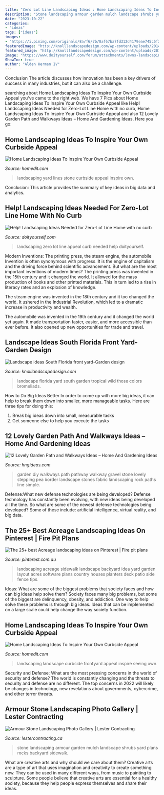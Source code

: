 ```yaml
---
title: "Zero Lot Line Landscaping Ideas : Home Landscaping Ideas To Inspire Your Own Curbside Appeal"
description: "Stone landscaping armour garden mulch landscape shrubs yard plans rocks backyard sidewalk"
date: "2023-10-22"
categories:
- "ideas"
tags: ["ideas"]
images:
- "https://i.pinimg.com/originals/8a/f6/7b/8af67ba7fd312d4179eae745c5f3ff9e.jpg"
featuredImage: "http://knolllandscapedesign.com/wp-content/uploads/2014/04/5-Joannes.jpg"
featured_image: "http://knolllandscapedesign.com/wp-content/uploads/2014/04/5-Joannes.jpg"
image: "https://www.doityourself.com/forum/attachments/lawns-landscaping-outdoor-decor/2079d1342998127-help-landscaping-ideas-needed-zero-lot-line-home-no-curb-appeal-img_0987.jpg"
ShowToc: true
author: "Alden Herman IV"
---
```



Conclusion
The article discusses how innovation has been a key drivers of success in many industries, but it can also be a challenge.

	

		
searching about Home Landscaping Ideas To Inspire Your Own Curbside Appeal you've came to the right web. We have 7 Pics about Home Landscaping Ideas To Inspire Your Own Curbside Appeal like Help! Landscaping Ideas Needed for Zero-Lot Line Home with no curb, Home Landscaping Ideas To Inspire Your Own Curbside Appeal and also 12 Lovely Garden Path and Walkways Ideas – Home And Gardening Ideas. Here you go:
		
    
## Home Landscaping Ideas To Inspire Your Own Curbside Appeal

<img loading=lazy src="https://cdn.homedit.com/wp-content/uploads/2016/06/Front-yard-stone-lines.jpg" onerror="this.onerror=null;this.src='https://tse1.mm.bing.net/th?id=OIP.sa1h-CmsYeyPQCqFNleH2wHaFj&amp;pid=15.1';" alt="Home Landscaping Ideas To Inspire Your Own Curbside Appeal">

_Source: homedit.com_

>landscaping yard lines stone curbside appeal inspire own. 

	

Conclusion:
This article provides the summary of key ideas in big data and analytics.

    
## Help! Landscaping Ideas Needed For Zero-Lot Line Home With No Curb

<img loading=lazy src="https://www.doityourself.com/forum/attachments/lawns-landscaping-outdoor-decor/2079d1342998127-help-landscaping-ideas-needed-zero-lot-line-home-no-curb-appeal-img_0987.jpg" onerror="this.onerror=null;this.src='https://tse2.mm.bing.net/th?id=OIP.lyevQz37mcu0jea21WF-KQHaJ7&amp;pid=15.1';" alt="Help! Landscaping Ideas Needed for Zero-Lot Line Home with no curb">

_Source: doityourself.com_

>landscaping zero lot line appeal curb needed help doityourself. 

	

Modern Inventions: The printing press, the steam engine, the automobile
Invention is often synonymous with progress. It is the engine of capitalism and the driving force behind scientific advancement. But what are the most important inventions of modern times?
The printing press was invented in the 15th century and it changed the world. It allowed for the mass production of books and other printed materials. This in turn led to a rise in literacy rates and an explosion of knowledge.

The steam engine was invented in the 18th century and it too changed the world. It ushered in the Industrial Revolution, which led to a dramatic increase in productivity and wealth.

The automobile was invented in the 19th century and it changed the world yet again. It made transportation faster, easier, and more accessible than ever before. It also opened up new opportunities for trade and travel.

    
## Landscape Ideas South Florida Front Yard-Garden Design

<img loading=lazy src="http://knolllandscapedesign.com/wp-content/uploads/2014/04/5-Joannes.jpg" onerror="this.onerror=null;this.src='https://tse4.mm.bing.net/th?id=OIP.bSKTieE-TXA-GF9GN4MdmgHaE9&amp;pid=15.1';" alt="Landscape ideas South Florida front yard-Garden design">

_Source: knolllandscapedesign.com_

>landscape florida yard south garden tropical wild those colors bromeliads. 

	

How to Do Big Ideas Better
In order to come up with more big ideas, it can help to break them down into smaller, more manageable tasks. Here are three tips for doing this:
1. Break big ideas down into small, measurable tasks
2. Get someone else to help you execute the tasks

    
## 12 Lovely Garden Path And Walkways Ideas – Home And Gardening Ideas

<img loading=lazy src="http://hngideas.com/wp-content/uploads/2014/12/Simple-Diy-Idea.jpg" onerror="this.onerror=null;this.src='https://tse4.mm.bing.net/th?id=OIP.2Iu3kc7Ejkbl7Ie9iYw1YgHaJ4&amp;pid=15.1';" alt="12 Lovely Garden Path and Walkways Ideas – Home And Gardening Ideas">

_Source: hngideas.com_

>garden diy walkways path pathway walkway gravel stone lovely stepping pea border landscape stones fabric landscaping rock paths line simple. 

	

Defense:What new defense technologies are being developed?
Defense technology has constantly been evolving, with new ideas being developed all the time. So what are some of the newest defense technologies being developed? Some of these include: artificial intelligence, virtual reality, and big data.

    
## The 25+ Best Acreage Landscaping Ideas On Pinterest | Fire Pit Plans

<img loading=lazy src="https://i.pinimg.com/originals/8a/f6/7b/8af67ba7fd312d4179eae745c5f3ff9e.jpg" onerror="this.onerror=null;this.src='https://tse4.mm.bing.net/th?id=OIP.9sdk2f39hDeYuwp0WGhD5QHaFj&amp;pid=15.1';" alt="The 25+ best Acreage landscaping ideas on Pinterest | Fire pit plans">

_Source: pinterest.com.au_

>landscaping acreage sidewalk landscape backyard idea yard garden layout acres software plans country houses planters deck patio side fence tips. 

	

Ideas: What are some of the biggest problems that society faces and how can big ideas help solve them?
Society faces many big problems, but some of the biggest are delinquency, obesity, and addiction. One way to help solve these problems is through big ideas. Ideas that can be implemented on a large scale could help change the way society function.

    
## Home Landscaping Ideas To Inspire Your Own Curbside Appeal

<img loading=lazy src="https://cdn.homedit.com/wp-content/uploads/2016/06/Green-frontyard-landscape-design.jpg" onerror="this.onerror=null;this.src='https://tse3.mm.bing.net/th?id=OIP.X_QHacKKQQbq5-McjPLBEAHaFj&amp;pid=15.1';" alt="Home Landscaping Ideas To Inspire Your Own Curbside Appeal">

_Source: homedit.com_

>landscaping landscape curbside frontyard appeal inspire seeing own. 

	

Security and Defense: What are the most pressing concerns in the world of security and defense?
The world is constantly changing and the threats to security and defense are no different. The top concerns in 2022 will likely be changes in technology, new revelations about governments, cybercrime, and other terror threats.

    
## Armour Stone Landscaping Photo Gallery | Lester Contracting

<img loading=lazy src="http://www.lestercontracting.ca/sites/default/files/images/galleries/armour-stone-garden-02278.jpg" onerror="this.onerror=null;this.src='https://tse1.mm.bing.net/th?id=OIP.5gUPtSE_H7blP5w2CNUomAHaFj&amp;pid=15.1';" alt="Armour Stone Landscaping Photo Gallery | Lester Contracting">

_Source: lestercontracting.ca_

>stone landscaping armour garden mulch landscape shrubs yard plans rocks backyard sidewalk. 

	

What are creative arts and why should we care about them?
Creative arts are a type of art that uses imagination and creativity to create something new. They can be used in many different ways, from music to painting to sculpture. Some people believe that creative arts are essential for a healthy society, because they help people express themselves and share their ideas.

